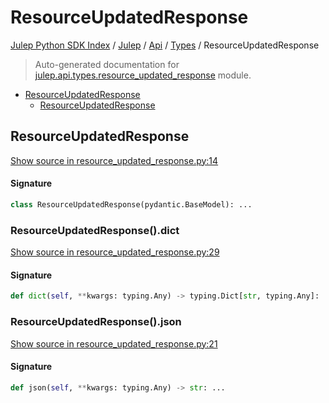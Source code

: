 # ResourceUpdatedResponse

[Julep Python SDK Index](../../../README.md#julep-python-sdk-index) / [Julep](../../index.md#julep) / [Api](../index.md#api) / [Types](./index.md#types) / ResourceUpdatedResponse

> Auto-generated documentation for [julep.api.types.resource_updated_response](../../../../../../../julep/api/types/resource_updated_response.py) module.

- [ResourceUpdatedResponse](#resourceupdatedresponse)
  - [ResourceUpdatedResponse](#resourceupdatedresponse-1)

## ResourceUpdatedResponse

[Show source in resource_updated_response.py:14](../../../../../../../julep/api/types/resource_updated_response.py#L14)

#### Signature

```python
class ResourceUpdatedResponse(pydantic.BaseModel): ...
```

### ResourceUpdatedResponse().dict

[Show source in resource_updated_response.py:29](../../../../../../../julep/api/types/resource_updated_response.py#L29)

#### Signature

```python
def dict(self, **kwargs: typing.Any) -> typing.Dict[str, typing.Any]: ...
```

### ResourceUpdatedResponse().json

[Show source in resource_updated_response.py:21](../../../../../../../julep/api/types/resource_updated_response.py#L21)

#### Signature

```python
def json(self, **kwargs: typing.Any) -> str: ...
```